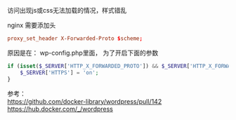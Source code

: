 访问出现js或css无法加载的情况，样式错乱

nginx 需要添加头

```conf
proxy_set_header X-Forwarded-Proto $scheme;
```

原因是在：
wp-config.php里面， 为了开启下面的参数

```php
if (isset($_SERVER['HTTP_X_FORWARDED_PROTO']) && $_SERVER['HTTP_X_FORWARDED_PROTO'] === 'https') {
    $_SERVER['HTTPS'] = 'on';
}
```

参考：  
<https://github.com/docker-library/wordpress/pull/142>  
<https://hub.docker.com/_/wordpress>  
